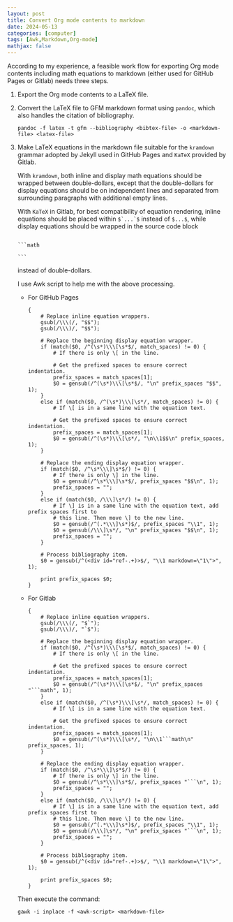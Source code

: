 ```yaml
---
layout: post
title: Convert Org mode contents to markdown
date: 2024-05-13
categories: [computer]
tags: [Awk,Markdown,Org-mode]
mathjax: false
---
```


According to my experience, a feasible work flow for exporting Org mode contents including math equations to markdown (either used for GitHub Pages or Gitlab) needs three steps.

1.  Export the Org mode contents to a LaTeX file.
2.  Convert the LaTeX file to GFM markdown format using `pandoc`, which also handles the citation of bibliography.
    
    ```text
    pandoc -f latex -t gfm --bibliography <bibtex-file> -o <markdown-file> <latex-file>
    ```
3.  Make LaTeX equations in the markdown file suitable for the `kramdown` grammar adopted by Jekyll used in GitHub Pages and `KaTeX` provided by Gitlab.
    
    With `kramdown`, both inline and display math equations should be wrapped between double-dollars, except that the double-dollars for display equations should be on independent lines and separated from surrounding paragraphs with additional empty lines.
    
    With `KaTeX` in Gitlab, for best compatibility of equation rendering, inline equations should be placed within ``$`...`$`` instead of `$...$`, while display equations should be wrapped in the source code block
    
    <code>
    &#96;&#96;&#96;math<br/>
    &#96;&#96;&#96;
    </code>
    
    instead of double-dollars.
    
    I use Awk script to help me with the above processing.
    
    -   For GitHub Pages
        
        ```text
        {
            # Replace inline equation wrappers.
            gsub(/\\\(/, "$$");
            gsub(/\\\)/, "$$");
        
            # Replace the beginning display equation wrapper.
            if (match($0, /^(\s*)\\\[\s*$/, match_spaces) != 0) {
                # If there is only \[ in the line.
        
                # Get the prefixed spaces to ensure correct indentation.
                prefix_spaces = match_spaces[1];
                $0 = gensub(/^(\s*)\\\[\s*$/, "\n" prefix_spaces "$$", 1);
            }
            else if (match($0, /^(\s*)\\\[\s*/, match_spaces) != 0) {
                # If \[ is in a same line with the equation text.
        
                # Get the prefixed spaces to ensure correct indentation.
                prefix_spaces = match_spaces[1];
                $0 = gensub(/^(\s*)\\\[\s*/, "\n\\1$$\n" prefix_spaces, 1);
            }
        
            # Replace the ending display equation wrapper.
            if (match($0, /^\s*\\\]\s*$/) != 0) {
                # If there is only \] in the line.
                $0 = gensub(/^\s*\\\]\s*$/, prefix_spaces "$$\n", 1);
                prefix_spaces = "";
            }
            else if (match($0, /\\\]\s*/) != 0) {
                # If \] is in a same line with the equation text, add prefix spaces first to
                # this line. Then move \] to the new line.
                $0 = gensub(/^(.*\\\]\s*)$/, prefix_spaces "\\1", 1);
                $0 = gensub(/\\\]\s*/, "\n" prefix_spaces "$$\n", 1);
                prefix_spaces = "";
            }
        
            # Process bibliography item.
            $0 = gensub(/^(<div id="ref-.+)>$/, "\\1 markdown=\"1\">", 1);
        
            print prefix_spaces $0;
        }
        ```
    -   For Gitlab
        
        ```text
        {
            # Replace inline equation wrappers.
            gsub(/\\\(/, "$`");
            gsub(/\\\)/, "`$");
        
            # Replace the beginning display equation wrapper.
            if (match($0, /^(\s*)\\\[\s*$/, match_spaces) != 0) {
                # If there is only \[ in the line.
        
                # Get the prefixed spaces to ensure correct indentation.
                prefix_spaces = match_spaces[1];
                $0 = gensub(/^(\s*)\\\[\s*$/, "\n" prefix_spaces "```math", 1);
            }
            else if (match($0, /^(\s*)\\\[\s*/, match_spaces) != 0) {
                # If \[ is in a same line with the equation text.
        
                # Get the prefixed spaces to ensure correct indentation.
                prefix_spaces = match_spaces[1];
                $0 = gensub(/^(\s*)\\\[\s*/, "\n\\1```math\n" prefix_spaces, 1);
            }
        
            # Replace the ending display equation wrapper.
            if (match($0, /^\s*\\\]\s*$/) != 0) {
                # If there is only \] in the line.
                $0 = gensub(/^\s*\\\]\s*$/, prefix_spaces "```\n", 1);
                prefix_spaces = "";
            }
            else if (match($0, /\\\]\s*/) != 0) {
                # If \] is in a same line with the equation text, add prefix spaces first to
                # this line. Then move \] to the new line.
                $0 = gensub(/^(.*\\\]\s*)$/, prefix_spaces "\\1", 1);
                $0 = gensub(/\\\]\s*/, "\n" prefix_spaces "```\n", 1);
                prefix_spaces = "";
            }
        
            # Process bibliography item.
            $0 = gensub(/^(<div id="ref-.+)>$/, "\\1 markdown=\"1\">", 1);
        
            print prefix_spaces $0;
        }
        ```
    
    Then execute the command:
    
    ```text
    gawk -i inplace -f <awk-script> <markdown-file>
    ```
